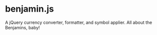 # benjamin.js
A jQuery currency converter, formatter, and symbol applier. All about the Benjamins, baby!
